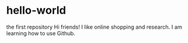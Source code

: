 # hello-world
the first repository
Hi friends!
I like online shopping and research.
I am learning how to use Github.
